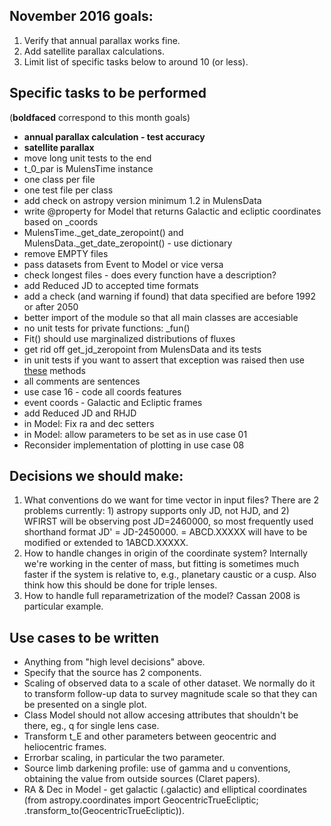 ## November 2016 goals:
1.    Verify that annual parallax works fine.
2.    Add satellite parallax calculations.
3.    Limit list of specific tasks below to around 10 (or less).

## Specific tasks to be performed
(__boldfaced__ correspond to this month goals)

* __annual parallax calculation - test accuracy__
* __satellite parallax__
* move long unit tests to the end
* t\_0\_par is MulensTime instance
* one class per file
* one test file per class
* add check on astropy version minimum 1.2 in MulensData
* write @property for Model that returns Galactic and ecliptic coordinates based on \_coords
* MulensTime._get_date_zeropoint() and MulensData._get_date_zeropoint() - use dictionary 
* remove EMPTY files
* pass datasets from Event to Model or vice versa
* check longest files - does every function have a description?
* add Reduced JD to accepted time formats
* add a check (and warning if found) that data specified are before 1992 or after 2050
* better import of the module so that all main classes are accesiable
* no unit tests for private functions: \_fun()
* Fit() should use marginalized distributions of fluxes
* get rid off get_jd_zeropoint from MulensData and its tests
* in unit tests if you want to assert that exception was raised then use [these](http://stackoverflow.com/questions/129507/how-do-you-test-that-a-python-function-throws-an-exception) methods
* all comments are sentences
* use case 16 - code all coords features
* event coords - Galactic and Ecliptic frames
* add Reduced JD and RHJD
* in Model: Fix ra and dec setters
* in Model: allow parameters to be set as in use case 01
* Reconsider implementation of plotting in use case 08

## Decisions we should make:

1. What conventions do we want for time vector in input files? There are 2 problems currently: 1) astropy supports only JD, not HJD, and 2) WFIRST will be observing post JD=2460000, so most frequently used shorthand format JD' = JD-2450000. = ABCD.XXXXX will have to be modified or extended to 1ABCD.XXXXX. 
1. How to handle changes in origin of the coordinate system? Internally we're working in the center of mass, but fitting is sometimes much faster if the system is relative to, e.g., planetary caustic or a cusp. Also think how this should be done for triple lenses. 
1. How to handle full reparametrization of the model? Cassan 2008 is particular example. 

## Use cases to be written 

* Anything from "high level decisions" above.
* Specify that the source has 2 components.
* Scaling of observed data to a scale of other dataset. We normally do it to transform follow-up data to survey magnitude scale so that they can be presented on a single plot. 
* Class Model should not allow accesing attributes that shouldn't be there, eg., q for single lens case.
* Transform t_E and other parameters between geocentric and heliocentric frames.
* Errorbar scaling, in particular the two parameter.
* Source limb darkening profile: use of gamma and u conventions, obtaining the value from outside sources (Claret papers). 
* RA & Dec in Model - get galactic (.galactic) and elliptical coordinates (from astropy.coordinates import GeocentricTrueEcliptic; .transform_to(GeocentricTrueEcliptic)).


